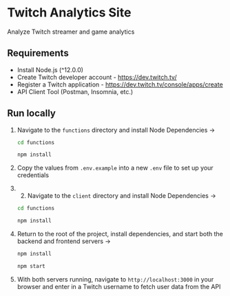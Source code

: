 # Twitch Analytics Site

Analyze Twitch streamer and game analytics

## Requirements

- Install Node.js (^12.0.0)
- Create Twitch developer account - <https://dev.twitch.tv/>
- Register a Twitch application - <https://dev.twitch.tv/console/apps/create>
- API Client Tool (Postman, Insomnia, etc.)

## Run locally

1. Navigate to the `functions` directory and install Node Dependencies ->

   ```bash
   cd functions
   ```

   ```bash
   npm install
   ```

2. Copy the values from `.env.example` into a new `.env` file to set up your credentials

3. 2. Navigate to the `client` directory and install Node Dependencies ->
   ```bash
   cd functions
   ```

   ```bash
   npm install
   ```

3. Return to the root of the project, install dependencies, and start both the backend and frontend servers ->
   ```bash
   npm install
   ```
   
   ```bash
   npm start
   ```

4. With both servers running, navigate to `http://localhost:3000` in your browser and enter in a Twitch username to fetch user data from the API
